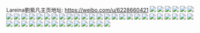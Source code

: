 Lareina劉紫凡主页地址: https://weibo.com/u/6228660421 
![](https://wx4.sinaimg.cn/mw2000/006NwP6Rly1h8gb3anew9j30zo256nbi.jpg) 
![](https://wx4.sinaimg.cn/mw2000/006NwP6Rly1h7oxshpjznj30u0140qa8.jpg) 
![](https://wx4.sinaimg.cn/mw2000/006NwP6Rly1h7oxsihhtyj30u0140n25.jpg) 
![](https://wx4.sinaimg.cn/mw2000/006NwP6Rly1h7oxsj3uoxj30u014045k.jpg) 
![](https://wx4.sinaimg.cn/mw2000/006NwP6Rly1h764tz49x8j30u0191wgv.jpg) 
![](https://wx4.sinaimg.cn/mw2000/006NwP6Rly1h764tyb4i3j30u0191whr.jpg) 
![](https://wx4.sinaimg.cn/mw2000/006NwP6Rly1h764tzs7sqj30u0191whf.jpg) 
![](https://wx4.sinaimg.cn/mw2000/006NwP6Rly1h764u06vd4j30u019145q.jpg) 
![](https://wx4.sinaimg.cn/mw2000/006NwP6Rly1h73s6sl93xj31400u0759.jpg) 
![](https://wx4.sinaimg.cn/mw2000/006NwP6Rly1h73s6synqyj30u0140wfd.jpg) 
![](https://wx4.sinaimg.cn/mw2000/006NwP6Rly1h73s6s7ra8j30u0140mxw.jpg) 
![](https://wx4.sinaimg.cn/mw2000/006NwP6Rly1h73s6ta713j30u0140abi.jpg) 
![](https://wx4.sinaimg.cn/mw2000/006NwP6Rly1h73i8s6lylj36bkcn44r2.jpg) 
![](https://wx4.sinaimg.cn/mw2000/006NwP6Rly1h730tb20spj30u01entaz.jpg) 
![](https://wx4.sinaimg.cn/mw2000/006NwP6Rly1h730tak6goj30u01eo79w.jpg) 
![](https://wx4.sinaimg.cn/mw2000/006NwP6Rly1h6wvq41vw7j30u0140q5s.jpg) 
![](https://wx4.sinaimg.cn/mw2000/006NwP6Rly1h6wvq4tvpzj30u0140476.jpg) 
![](https://wx4.sinaimg.cn/mw2000/006NwP6Rly1h6wvq5a2ryj30u0140q4e.jpg) 
![](https://wx4.sinaimg.cn/mw2000/006NwP6Rly1h6wvq3ey0ij30u0140qeh.jpg) 
![](https://wx4.sinaimg.cn/mw2000/006NwP6Rly1h6ti77uxenj32c03407wi.jpg) 
![](https://wx4.sinaimg.cn/mw2000/006NwP6Rly1h6ti78k9pkj32c0340hdt.jpg) 
![](https://wx4.sinaimg.cn/mw2000/006NwP6Rly1h6ti79a821j32c0340tfm.jpg) 
![](https://wx4.sinaimg.cn/mw2000/006NwP6Rly1h6ti79tj9nj32c035jkjl.jpg) 
![](https://wx4.sinaimg.cn/mw2000/006NwP6Rly1h6ti7alb5kj32c03404qp.jpg) 
![](https://wx4.sinaimg.cn/mw2000/006NwP6Rly1h6ti7b8e05j32c0340npd.jpg) 
![](https://wx4.sinaimg.cn/mw2000/006NwP6Rly1h6q2efu9euj30u0140n10.jpg) 
![](https://wx4.sinaimg.cn/mw2000/006NwP6Rly1h6q2egdw3tj30u0140jt4.jpg) 
![](https://wx4.sinaimg.cn/mw2000/006NwP6Rly1h6q2eh0tuxj30u0140tif.jpg) 
![](https://wx4.sinaimg.cn/mw2000/006NwP6Rly1h6q2ehmpepj30u0140taw.jpg) 
![](https://wx4.sinaimg.cn/mw2000/006NwP6Rly1h6p96ebxx6j334022ou0x.jpg) 
![](https://wx4.sinaimg.cn/mw2000/006NwP6Rly1h6p59hzpgcj30u0140tem.jpg) 
![](https://wx4.sinaimg.cn/mw2000/006NwP6Rly1h6p59k512ij30u0140go6.jpg) 
![](https://wx4.sinaimg.cn/mw2000/006NwP6Rly1h6p59lewn6j30u0140tgr.jpg) 
![](https://wx4.sinaimg.cn/mw2000/006NwP6Rly1h6p59lw3uvj30u014041g.jpg) 
![](https://wx4.sinaimg.cn/mw2000/006NwP6Rly1h6nmif4vk3j326z33yx2z.jpg) 
![](https://wx4.sinaimg.cn/mw2000/006NwP6Rly1h6ggu6xw21j31o0280x6p.jpg) 
![](https://wx4.sinaimg.cn/mw2000/006NwP6Rly1h6ggu3uhjlj31o0280x6p.jpg) 
![](https://wx4.sinaimg.cn/mw2000/006NwP6Rly1h6gguay29qj31o0280x6p.jpg) 
![](https://wx4.sinaimg.cn/mw2000/006NwP6Rly1h5xazbi0iij319y1p9wvg.jpg) 
![](https://wx4.sinaimg.cn/mw2000/006NwP6Rly1h5xazc3130j31ee1v7e81.jpg) 
![](https://wx4.sinaimg.cn/mw2000/006NwP6Rly1h5xazawvlhj31eo1vk7wh.jpg) 
![](https://wx4.sinaimg.cn/mw2000/006NwP6Rly1h5xazcl9ovj31981ob7ee.jpg) 
![](https://wx4.sinaimg.cn/mw2000/006NwP6Rly1h5j0vo0motj32ke340b29.jpg) 
![](https://wx4.sinaimg.cn/mw2000/006NwP6Rly1h5j0vngbcnj32ke340b29.jpg) 
![](https://wx4.sinaimg.cn/mw2000/006NwP6Rly1h5j0vojww6j32ke340b29.jpg) 
